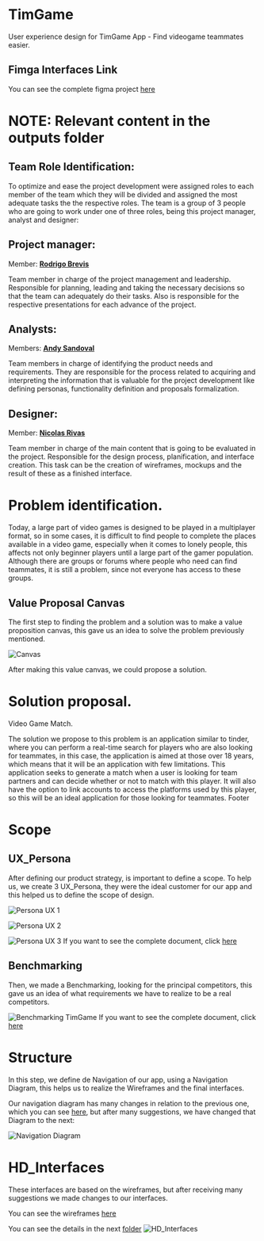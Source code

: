 # TimGame

User experience design for TimGame App - Find videogame teammates easier.

## Fimga Interfaces Link
You can see the complete figma project [here](https://www.figma.com/file/8bLkmAR2t2qFKxjzHuk5Lk/HD-interfaces-Taller-7?node-id=0%3A1&t=V82KgUcLdzbbCzGU-1)

# NOTE: Relevant content in the outputs folder

## Team Role Identification:
To optimize and ease the project development were assigned roles to each member of the team which they will be divided and assigned the most adequate tasks the the respective roles.
The team is a group of 3 people who are going to work under one of three roles, being this  project manager, analyst and designer:

## Project manager:
Member: [**Rodrigo Brevis**](https://github.com/R0drig0br)

Team member in charge of the project management and leadership. Responsible for planning, leading and taking the necessary decisions  so that the team can adequately do their tasks. Also is responsible for the respective presentations for each advance of the project.

## Analysts:
Members: [**Andy Sandoval**](https://github.com/andysandoval)

Team members in charge of identifying the product needs and requirements. They are responsible for the process related to acquiring and interpreting the information that is valuable for the project development like defining personas, functionality definition and proposals formalization.

## Designer:
Member: [**Nicolas Rivas**](https://github.com/nrivas03)

Team member in charge of the main content that is going to be evaluated in the project. Responsible for the design process, planification, and interface creation. This task can be the creation of wireframes, mockups and the result of these as a finished interface.

# Problem identification.

Today, a large part of video games is designed to be played in a multiplayer format, so in some cases, it is difficult to find people to complete the places available in a video game, especially when it comes to lonely people, this affects not only beginner players until a large part of the gamer population. Although there are groups or forums where people who need can find teammates, it is still a problem, since not everyone has access to these groups.

## Value Proposal Canvas

The first step to finding the problem and a solution was to make a value proposition canvas, this gave us an idea to solve the problem previously mentioned.

![Canvas](https://github.com/andysandoval/timgame/blob/main/outputs/Canvas/Value_Proposition_Canvas.png)

After making this value canvas, we could propose a solution.

# Solution proposal.

Video Game Match.

The solution we propose to this problem is an application similar to tinder, where you can perform a real-time search for players who are also looking for teammates, in this case, the application is aimed at those over 18 years, which means that it will be an application with few limitations. This application seeks to generate a match when a user is looking for team partners and can decide whether or not to match with this player. It will also have the option to link accounts to access the platforms used by this player, so this will be an ideal application for those looking for teammates.
Footer

# Scope

## UX_Persona

After defining our product strategy, is important to define a scope.  To help us, we create 3 UX_Persona, they were the ideal customer for our app and this helped us to define the scope of design.

![Persona UX 1](https://github.com/andysandoval/timgame/blob/65a33250c1eec5a73ed08f9941754c764f05e452/outputs/Person%20UX/UX%20Persona-1.png)

![Persona UX 2](https://github.com/andysandoval/timgame/blob/65a33250c1eec5a73ed08f9941754c764f05e452/outputs/Person%20UX/UX%20Persona-2.png)

![Persona UX 3](https://github.com/andysandoval/timgame/blob/65a33250c1eec5a73ed08f9941754c764f05e452/outputs/Person%20UX/UX%20Persona-3.png)
If you want to see the complete document, click [here](https://github.com/andysandoval/timgame/tree/main/outputs/Canvas)

## Benchmarking 

Then, we made a Benchmarking, looking for the principal competitors, this gave us an idea of what requirements we have to realize to be a real 
competitors.

![Benchmarking TimGame](https://github.com/andysandoval/timgame/blob/65a33250c1eec5a73ed08f9941754c764f05e452/outputs/BenchMarking/Benchmarking%20Comp.PNG)
If you want to see the complete document, click [here](https://github.com/andysandoval/timgame/tree/main/outputs/BenchMarking)

# Structure 
In this step, we define de Navigation of our app, using a Navigation Diagram, this helps us to realize the Wireframes and the final interfaces.

Our navigation diagram has many changes in relation to the previous one, which you can see [here](https://github.com/andysandoval/timgame/blob/main/source/Navigation%20Diagram.png), but after many suggestions, we have changed that Diagram to the next: 

![Navigation Diagram](https://github.com/andysandoval/timgame/blob/main/outputs/Navigation%20Diagram/Navigation%20Diagram.png)

# HD_Interfaces
These interfaces are based on the wireframes, but after receiving many suggestions we made changes to our interfaces.

You can see the wireframes [here](https://github.com/andysandoval/timgame/tree/main/outputs/Wireframes)

You can see the details in the next [folder](https://github.com/andysandoval/timgame/tree/main/outputs/Interfaces%20HD)
![HD_Interfaces](https://github.com/andysandoval/timgame/blob/main/outputs/Interfaces%20HD/TimGameInterface.png)



